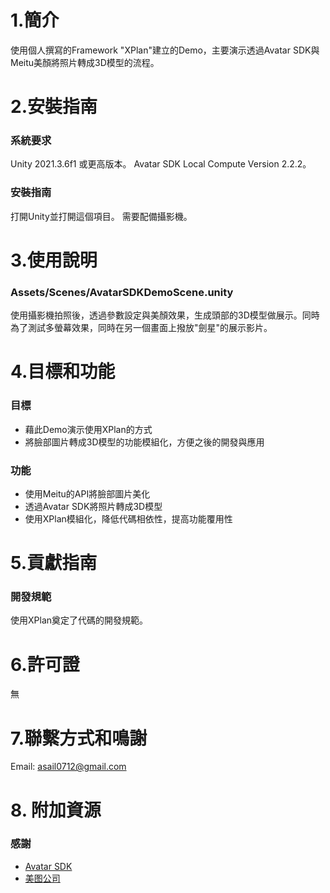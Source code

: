 # 1.簡介
使用個人撰寫的Framework "XPlan"建立的Demo，主要演示透過Avatar SDK與Meitu美顏將照片轉成3D模型的流程。
 
# 2.安裝指南
### 系統要求
Unity 2021.3.6f1 或更高版本。
Avatar SDK Local Compute Version 2.2.2。
### 安裝指南
打開Unity並打開這個項目。
需要配備攝影機。
  
# 3.使用說明
### Assets/Scenes/AvatarSDKDemoScene.unity
使用攝影機拍照後，透過參數設定與美顏效果，生成頭部的3D模型做展示。同時為了測試多螢幕效果，同時在另一個畫面上撥放"劍星"的展示影片。
 
# 4.目標和功能
### 目標
- 藉此Demo演示使用XPlan的方式
- 將臉部圖片轉成3D模型的功能模組化，方便之後的開發與應用
### 功能
- 使用Meitu的API將臉部圖片美化
- 透過Avatar SDK將照片轉成3D模型
- 使用XPlan模組化，降低代碼相依性，提高功能覆用性

# 5.貢獻指南
### 開發規範
使用XPlan奠定了代碼的開發規範。

# 6.許可證
無

# 7.聯繫方式和鳴謝
Email: asail0712@gmail.com

# 8. 附加資源
### 感謝
- [Avatar SDK](https://avatarsdk.com/)
- [美图公司](https://ai.meitu.com/index)
